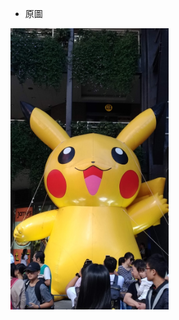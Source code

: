 * 原圖

<img src='https://github.com/OPlobo/matlab/blob/main/hw3/img3/006.jpg' height=450 weight =450>
